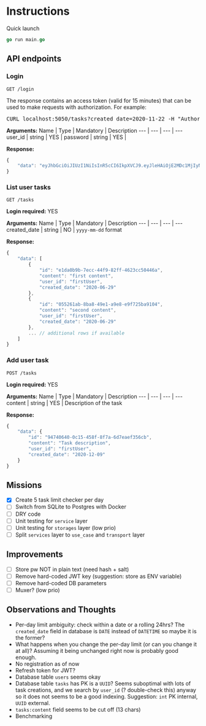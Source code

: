 # Instructions

Quick launch

```go
go run main.go
```

## API endpoints

### Login

```
GET /login
```

The response contains an access token (valid for 15 minutes) that can be used to make requests with authorization. For example:

<pre>
CURL localhost:5050/tasks?created_date=2020-11-22 -H "Authorization: <em>YOUR_ACCESS_TOKEN</em>"
</pre>

**Arguments:**
Name | Type | Mandatory | Description
--- | --- | --- | ---
user_id | string | YES |
password | string | YES |

**Response:**

```javascript
{
    "data": "eyJhbGciOiJIUzI1NiIsInR5cCI6IkpXVCJ9.eyJleHAiOjE2MDc1MjIyNjAsInVzZXJfaWQiOiJmaXJzdFVzZXIifQ.FZXUnwVIYbrOf6cxX-1dR4DxBaZu56-xytiKF2EAmlU"
}
```

### List user tasks

```
GET /tasks
```

**Login required:** YES

**Arguments:**
Name | Type | Mandatory | Description
--- | --- | --- | ---
created_date | string | NO | `yyyy-mm-dd` format

**Response:**

```javascript
{
    "data": [
        {
            "id": "e1da0b9b-7ecc-44f9-82ff-4623cc50446a",
            "content": "first content",
            "user_id": "firstUser",
            "created_date": "2020-06-29"
        },
        {
            "id": "055261ab-8ba8-49e1-a9e8-e9f725ba9104",
            "content": "second content",
            "user_id": "firstUser",
            "created_date": "2020-06-29"
        },
        ... // additional rows if available
    ]
}
```

### Add user task

```
POST /tasks
```

**Login required:** YES

**Arguments:**
Name | Type | Mandatory | Description
--- | --- | --- | ---
content | string | YES | Description of the task

**Response:**

```javascript
{
    "data": {
        "id": "94740640-0c15-458f-8f7a-6d7eaef356cb",
        "content": "Task description",
        "user_id": "firstUser",
        "created_date": "2020-12-09"
    }
}
```

## Missions

- [x] Create 5 task limit checker per day
- [ ] Switch from SQLite to Postgres with Docker
- [ ] DRY code
- [ ] Unit testing for `service` layer
- [ ] Unit testing for `storages` layer (low prio)
- [ ] Split `services` layer to `use_case` and `transport` layer

## Improvements

- [ ] Store pw NOT in plain text (need hash + salt)
- [ ] Remove hard-coded JWT key (suggestion: store as ENV variable)
- [ ] Remove hard-coded DB parameters
- [ ] Muxer? (low prio)

## Observations and Thoughts

- Per-day limit ambiguity: check within a date or a rolling 24hrs? The `created_date` field in database is `DATE` instead of `DATETIME` so maybe it is the former?
- What happens when you change the per-day limit (or can you change it at all)? Assuming it being unchanged right now is probably good enough.
- No registration as of now
- Refresh token for JWT?
- Database table `users` seems okay
- Database table `tasks` has PK is a `UUID`? Seems suboptimal with lots of task creations, and we search by `user_id` (? double-check this) anyway so it does not seems to be a good indexing. Suggestion: `int` PK internal, `UUID` external.
- `tasks:content` field seems to be cut off (13 chars)
- Benchmarking
